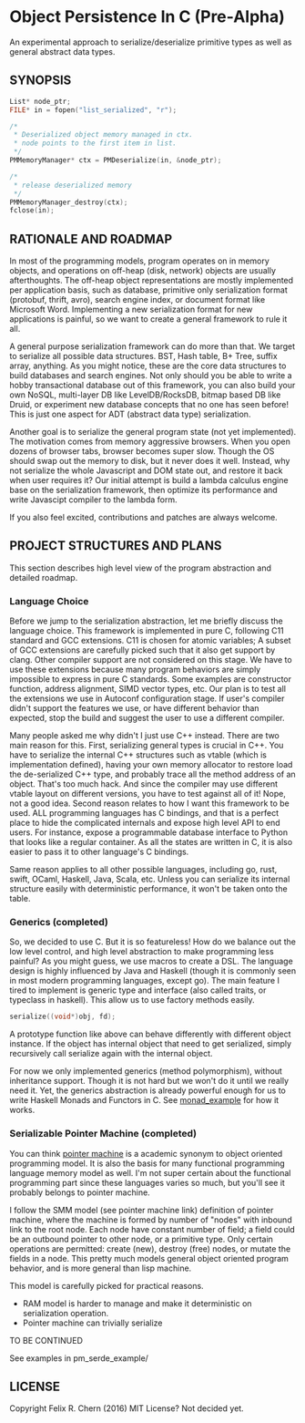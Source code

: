 Object Persistence In C (Pre-Alpha)
=======================

An experimental approach to serialize/deserialize primitive types as well
as general abstract data types.

SYNOPSIS
--------

```c
List* node_ptr;
FILE* in = fopen("list_serialized", "r");

/*
 * Deserialized object memory managed in ctx.
 * node points to the first item in list.
 */
PMMemoryManager* ctx = PMDeserialize(in, &node_ptr);

/*
 * release deserialized memory
 */
PMMemoryManager_destroy(ctx);
fclose(in);
```

RATIONALE AND ROADMAP
---------------------

In most of the programming models, program operates on in memory
objects, and operations on off-heap (disk, network) objects are usually
afterthoughts. The off-heap object representations are mostly
implemented per application basis, such as database, primitive only
serialization format (protobuf, thrift, avro), search engine index, or
document format like Microsoft Word. Implementing a new serialization
format for new applications is painful, so we want to create a general
framework to rule it all.

A general purpose serialization framework can do more than that. We
target to serialize all possible data structures. BST, Hash table, B+
Tree, suffix array, anything. As you might notice, these are the core
data structures to build databases and search engines. Not only should
you be able to write a hobby transactional database out of this
framework, you can also build your own NoSQL, multi-layer DB like
LevelDB/RocksDB, bitmap based DB like Druid, or experiment new database
concepts that no one has seen before! This is just one aspect for
ADT (abstract data type) serialization.

Another goal is to serialize the general program state (not yet
implemented). The motivation comes from memory aggressive browsers. When
you open dozens of browser tabs, browser becomes super slow. Though the
OS should swap out the memory to disk, but it never does it well.
Instead, why not serialize the whole Javascript and DOM state out, and
restore it back when user requires it? Our initial attempt is build a
lambda calculus engine base on the serialization framework, then
optimize its performance and write Javascipt compiler to the lambda
form.

If you also feel excited, contributions and patches are always welcome.

PROJECT STRUCTURES AND PLANS
----------------------------

This section describes high level view of the program abstraction and
detailed roadmap.

### Language Choice

Before we jump to the serialization abstraction, let me briefly discuss
the language choice. This framework is implemented in pure C, following
C11 standard and GCC extensions. C11 is chosen for atomic variables; A
subset of GCC extensions are carefully picked such that it also get
support by clang.  Other compiler support are not considered on this
stage. We have to use these extensions because many program behaviors
are simply impossible to express in pure C standards. Some examples are
constructor function, address alignment, SIMD vector types, etc. Our
plan is to test all the extensions we use in Autoconf configuration
stage. If user's compiler didn't support the features we use, or have
different behavior than expected, stop the build and suggest the user to
use a different compiler.

Many people asked me why didn't I just use C++ instead. There are two
main reason for this. First, serializing general types is crucial in
C++.  You have to serialize the internal C++ structures such as vtable
(which is implementation defined), having your own memory allocator to
restore load the de-serialized C++ type, and probably trace all the
method address of an object. That's too much hack. And since the
compiler may use different vtable layout on different versions, you have
to test against all of it! Nope, not a good idea. Second reason relates
to how I want this framework to be used. ALL programming languages has C
bindings, and that is a perfect place to hide the complicated internals
and expose high level API to end users. For instance, expose a
programmable database interface to Python that looks like a regular
container. As all the states are written in C, it is also easier to pass
it to other language's C bindings.

Same reason applies to all other possible languages, including go, rust,
swift, OCaml, Haskell, Java, Scala, etc. Unless you can serialize its
internal structure easily with deterministic performance, it won't be
taken onto the table.

### Generics (completed)

So, we decided to use C. But it is so featureless! How do we balance out
the low level control, and high level abstraction to make programming
less painful? As you might guess, we use macros to create a DSL. The
language design is highly influenced by Java and Haskell (though it is
commonly seen in most modern programming languages, except go). The main
feature I tired to implement is generic type and interface (also called
traits, or typeclass in haskell). This allow us to use factory methods
easily.

```c
serialize((void*)obj, fd);
```

A prototype function like above can behave differently with different
object instance. If the object has internal object that need to get
serialized, simply recursively call serialize again with the internal
object.

For now we only implemented generics (method polymorphism), without
inheritance support. Though it is not hard but we won't do it until we
really need it. Yet, the generics abstraction is already powerful enough
for us to write Haskell Monads and Functors in C. See
[monad_example](https://github.com/dryman/opic/tree/master/monad_example)
for how it works.

### Serializable Pointer Machine (completed)

You can think [pointer machine][pmachine] is a academic synonym to
object oriented programming model. It is also the basis for many
functional programming language memory model as well. I'm not super
certain about the functional programming part since these languages
varies so much, but you'll see it probably belongs to pointer machine.

I follow the SMM model (see pointer machine link) definition of pointer
machine, where the machine is formed by number of "nodes" with
inbound link to the root node. Each node have constant number of field;
a field could be an outbound pointer to other node, or a primitive type.
Only certain operations are permitted: create (new), destroy (free)
nodes, or mutate the fields in a node. This pretty much models general
object oriented program behavior, and is more general than lisp
machine.

This model is carefully picked for practical reasons. 

* RAM model is harder to manage and make it deterministic on
   serialization operation.
* Pointer machine can trivially serialize

TO BE CONTINUED

See examples in pm_serde_example/

LICENSE
-------

Copyright Felix R. Chern (2016)
MIT License? Not decided yet.

[pmachine]: https://en.wikipedia.org/wiki/Pointer_machine
